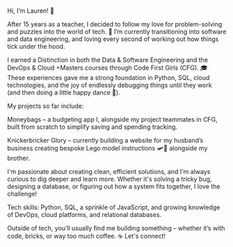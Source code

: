 Hi, I’m Lauren! 👋

After 15 years as a teacher, I decided to follow my love for problem-solving and puzzles into the world of tech. 🧩 I’m currently transitioning into software and data engineering, and loving every second of working out how things tick under the hood.

I earned a Distinction in both the Data & Software Engineering and the DevOps & Cloud +Masters courses through Code First Girls (CFG). 🎓 These experiences gave me a strong foundation in Python, SQL, cloud technologies, and the joy of endlessly debugging things until they work (and then doing a little happy dance 💃).

My projects so far include:

Moneybags – a budgeting app I, alongside my project teammates in CFG, built from scratch to simplify saving and spending tracking.

Knickerbricker Glory – currently building a website for my husband’s business creating bespoke Lego model instructions 🛩️🚂 alongside my brother.

I'm passionate about creating clean, efficient solutions, and I'm always curious to dig deeper and learn more. Whether it's solving a tricky bug, designing a database, or figuring out how a system fits together, I love the challenge!

Tech skills: Python, SQL, a sprinkle of JavaScript, and growing knowledge of DevOps, cloud platforms, and relational databases.

Outside of tech, you’ll usually find me building something – whether it’s with code, bricks, or way too much coffee. ☕ Let's connect!
